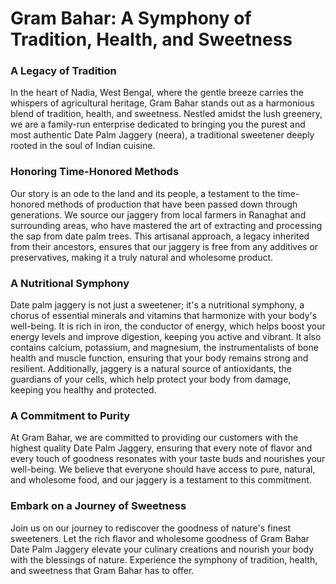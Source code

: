 # Gram Bahar: A Symphony of Tradition, Health, and Sweetness

### A Legacy of Tradition

In the heart of Nadia, West Bengal, where the gentle breeze carries the whispers of agricultural heritage, Gram Bahar stands out as a harmonious blend of tradition, health, and sweetness. Nestled amidst the lush greenery, we are a family-run enterprise dedicated to bringing you the purest and most authentic Date Palm Jaggery (neera), a traditional sweetener deeply rooted in the soul of Indian cuisine.

### Honoring Time-Honored Methods

Our story is an ode to the land and its people, a testament to the time-honored methods of production that have been passed down through generations. We source our jaggery from local farmers in Ranaghat and surrounding areas, who have mastered the art of extracting and processing the sap from date palm trees. This artisanal approach, a legacy inherited from their ancestors, ensures that our jaggery is free from any additives or preservatives, making it a truly natural and wholesome product.

### A Nutritional Symphony

Date palm jaggery is not just a sweetener; it's a nutritional symphony, a chorus of essential minerals and vitamins that harmonize with your body's well-being. It is rich in iron, the conductor of energy, which helps boost your energy levels and improve digestion, keeping you active and vibrant. It also contains calcium, potassium, and magnesium, the instrumentalists of bone health and muscle function, ensuring that your body remains strong and resilient. Additionally, jaggery is a natural source of antioxidants, the guardians of your cells, which help protect your body from damage, keeping you healthy and protected.

### A Commitment to Purity

At Gram Bahar, we are committed to providing our customers with the highest quality Date Palm Jaggery, ensuring that every note of flavor and every touch of goodness resonates with your taste buds and nourishes your well-being. We believe that everyone should have access to pure, natural, and wholesome food, and our jaggery is a testament to this commitment.

### Embark on a Journey of Sweetness

Join us on our journey to rediscover the goodness of nature's finest sweeteners. Let the rich flavor and wholesome goodness of Gram Bahar Date Palm Jaggery elevate your culinary creations and nourish your body with the blessings of nature. Experience the symphony of tradition, health, and sweetness that Gram Bahar has to offer.